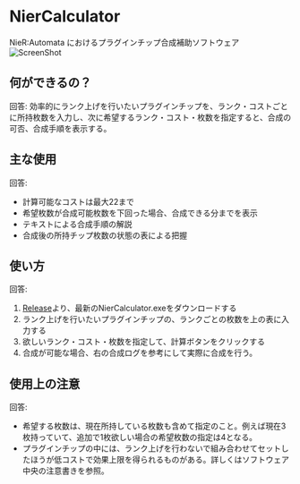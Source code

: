 # NierCalculator

NieR:Automata におけるプラグインチップ合成補助ソフトウェア  
![ScreenShot](https://i.ibb.co/n0hjDhT/niercalc.png)

## 何ができるの？
回答: 効率的にランク上げを行いたいプラグインチップを、ランク・コストごとに所持枚数を入力し、次に希望するランク・コスト・枚数を指定すると、合成の可否、合成手順を表示する。

## 主な使用
回答:  
- 計算可能なコストは最大22まで
- 希望枚数が合成可能枚数を下回った場合、合成できる分までを表示
- テキストによる合成手順の解説
- 合成後の所持チップ枚数の状態の表による把握

## 使い方
回答:  
1. [Release](https://github.com/kibokura056/NierCalculator/releases)より、最新のNierCalculator.exeをダウンロードする
2. ランク上げを行いたいプラグインチップの、ランクごとの枚数を上の表に入力する
3. 欲しいランク・コスト・枚数を指定して、計算ボタンをクリックする
4. 合成が可能な場合、右の合成ログを参考にして実際に合成を行う。

## 使用上の注意
回答: 
- 希望する枚数は、現在所持している枚数も含めて指定のこと。例えば現在3枚持っていて、追加で1枚欲しい場合の希望枚数の指定は4となる。
- プラグインチップの中には、ランク上げを行わないで組み合わせてセットしたほうが低コストで効果上限を得られるものがある。詳しくはソフトウェア中央の注意書きを参照。
